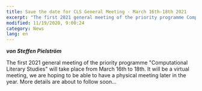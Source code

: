 ```yaml
---
title: Save the date for CLS General Meeting - March 16th-18th 2021
excerpt: "The first 2021 general meeting of the priority programme Computational Literary Studies will take place from..."
modified: 11/19/2020, 9:00:24
category: News
lang: en
---
```


***von Steffen Pielström***

The first 2021 general meeting of the priority programme "Computational Literary Studies" will take place from March 16th to 18th. It will be a virtual meeting, we are hoping to be able to have a physical meeting later in the year. More details are about to follow soon...
